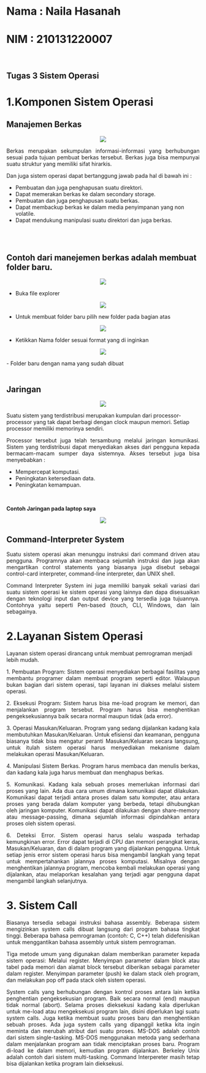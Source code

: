 # Nama : Naila Hasanah
# NIM  : 210131220007

<br>

## Tugas 3 Sistem Operasi

# 1.Komponen Sistem Operasi

## Manajemen Berkas

<p align="center">
    <img src="Foto2/fileberkas.JPG" >
</p>

<p align ="justify">
Berkas merupakan sekumpulan informasi-informasi yang berhubungan sesuai pada tujuan pembuat berkas tersebut. Berkas juga bisa mempunyai suatu struktur yang memiliki sifat hirarkis.</p>


<p align ="justify">
Dan juga sistem operasi dapat bertanggung jawab pada hal di bawah ini :</p>

- Pembuatan dan juga penghapusan suatu direktori.
- Dapat memerakan berkas ke dalam secondary storage.
- Pembuatan dan juga penghapusan suatu berkas.
- Dapat membackup berkas ke dalam media penyimpanan yang non volatile.
- Dapat mendukung manipulasi suatu direktori dan juga berkas.

<br>
<br>

## Contoh dari manejemen berkas adalah membuat folder baru.

<p align="center">
    <img src="Foto2/gambar1.PNG" >
</p>

- Buka file explorer
<p align="center">
    <img src="Foto2/Gambar2.PNG" >
</p>

- Untuk membuat folder baru pilih new folder pada bagian atas 
<p align="center">
    <img src="Foto2/Gambar3.PNG" >
</p>

- Ketikkan Nama folder sesuai format yang di inginkan
<p align="center">
    <img src="Foto2/Gambar4.PNG" >
</p>
- Folder baru dengan nama yang sudah dibuat 

<br>
<br>

## Jaringan
<p align="center">
    <img src="Foto2/jaringan.PNG" >
</p>


<p align ="justify">

Suatu sistem yang terdistribusi merupakan kumpulan dari processor-processor yang tak dapat berbagi dengan clock maupun memori. Setiap processor memiliki memorinya sendiri.</p>
<p align ="justify">
Processor tersebut juga telah tersambung melalui jaringan komunikasi. Sistem yang terdistribusi dapat menyediakan akses dari pengguna kepada bermacam-macam sumper daya sistemnya. Akses tersebut juga bisa menyebabkan :</p>

- Mempercepat komputasi.
- Peningkatan ketersediaan data.
- Peningkatan kemampuan.

<br>

**Contoh  Jaringan pada laptop saya**
<p align="center">
    <img src="Foto2/wifi.PNG" >
</p>

## Command-Interpreter System
<p align ="justify">
Suatu sistem operasi akan menunggu instruksi dari command driven atau pengguna. Programnya akan membaca sejumlah instruksi dan juga akan mengartikan control statements yang biasanya juga disebut sebagai control-card interpreter, command-line interpreter, dan UNIX shell.</p>

<p align ="justify">
Command Interpreter System ini juga memiliki banyak sekali variasi dari suatu sistem operasi ke sistem operasi yang lainnya dan dapa disesuaikan dengan teknologi input dan output device yang tersedia juga tujuannya. Contohnya yaitu seperti Pen-based (touch, CLI, Windows, dan lain sebagainya.</p>

# 2.Layanan Sistem Operasi

Layanan sistem operasi dirancang untuk membuat pemrograman menjadi lebih mudah. 
<p align ="justify">
1. Pembuatan Program: Sistem operasi menyediakan berbagai fasilitas yang membantu programer dalam membuat program seperti editor. Walaupun bukan bagian dari sistem operasi, tapi layanan ini diakses melalui sistem operasi. </p>
<p align ="justify">
2. Eksekusi Program: Sistem harus bisa me-load program ke memori, dan menjalankan program tersebut. Program harus bisa menghentikan pengeksekusiannya baik secara normal maupun tidak (ada error). </p>
<p align ="justify">
3. Operasi Masukan/Keluaran. Program yang sedang dijalankan kadang kala membutuhkan Masukan/Keluaran. Untuk efisiensi dan keamanan, pengguna biasanya tidak bisa mengatur peranti Masukan/Keluaran secara langsung, untuk itulah sistem operasi harus menyediakan mekanisme dalam melakukan operasi Masukan/Keluaran.
</p> 
<p align ="justify">
4. Manipulasi Sistem Berkas. Program harus membaca dan menulis berkas, dan kadang kala juga harus membuat dan menghapus berkas. </p>
<p align ="justify">
5. Komunikasi. Kadang kala sebuah proses memerlukan informasi dari proses yang lain. Ada dua cara umum dimana komunikasi dapat dilakukan. Komunikasi dapat terjadi antara proses dalam satu komputer, atau antara proses yang berada dalam komputer yang berbeda, tetapi dihubungkan oleh jaringan komputer. Komunikasi dapat dilakukan dengan share-memory atau message-passing, dimana sejumlah informasi dipindahkan antara proses oleh sistem operasi. </p>
<p align ="justify">
6. Deteksi Error. Sistem operasi harus selalu waspada terhadap kemungkinan error. Error dapat terjadi di CPU dan memori perangkat keras, Masukan/Keluaran, dan di dalam program yang dijalankan pengguna. Untuk setiap jenis error sistem operasi harus bisa mengambil langkah yang tepat untuk mempertahankan jalannya proses komputasi. Misalnya dengan menghentikan jalannya program, mencoba kembali melakukan operasi yang dijalankan, atau melaporkan kesalahan yang terjadi agar pengguna dapat mengambil langkah selanjutnya. </p>



# 3. Sistem Call
<p align ="justify">
Biasanya tersedia sebagai instruksi bahasa assembly. Beberapa sistem mengizinkan system calls dibuat langsung dari program bahasa tingkat tinggi. Beberapa bahasa pemrograman (contoh: C, C++) telah didefenisikan untuk menggantikan bahasa assembly untuk sistem pemrograman. </p>

<p align ="justify">
Tiga metode umum yang digunakan dalam memberikan parameter kepada sistem operasi: 
Melalui register. 
Menyimpan parameter dalam block atau tabel pada memori dan alamat block tersebut diberikan  sebagai parameter dalam register. 
Menyimpan parameter (push) ke dalam stack oleh program, dan melakukan pop off pada stack  oleh sistem operasi. </p>

<p align ="justify">
System calls yang berhubungan dengan kontrol proses antara lain ketika penghentian pengeksekusian program. Baik secara normal (end) maupun tidak normal (abort). 
Selama proses dieksekusi kadang kala diperlukan untuk me-load atau mengeksekusi program lain, disini diperlukan lagi suatu system calls. Juga ketika membuat suatu proses baru dan menghentikan sebuah proses. Ada juga system calls yang dipanggil ketika kita ingin meminta dan merubah atribut dari suatu proses. 
MS-DOS adalah contoh dari sistem single-tasking. MS-DOS menggunakan metoda yang sederhana dalam menjalankan program aan tidak menciptakan proses baru. Program di-load ke dalam memori, kemudian program dijalankan. Berkeley Unix adalah contoh dari sistem multi-tasking. Command Interpereter masih tetap bisa dijalankan ketika program lain dieksekusi. 
</p>


